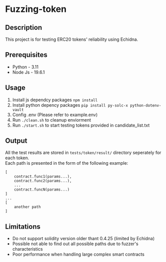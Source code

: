 # Fuzzing-token
## Description
This project is for testing ERC20 tokens' reliability using Echidna.
## Prerequisites
- Python - 3.11
- Node Js - 19.6.1
## Usage
1. Install js dependcy packages `npm install`
2. Install python depency packages `pip install py-solc-x python-dotenv-vault`
3. Config .env (Please refer to example.env)
4. Run `./clean.sh` to cleanup enviorment
5. Run `./start.sh` to start testing tokens provided in candidate_list.txt
## Output
All the test results are stored in `tests/token/result/` directory seperately for each token.  
Each path is presented in the form of the following example:  

    [
        contract.func1(params...),
        contract.func2(params...),
        ...
        contract.funcN(params...)
    ]
    ...
    [
        another path
    ]


## Limitations
- Do not support solidity version older thant 0.4.25 (limited by Echidna)
- Possible not able to find out all possible paths due to fuzzer's characteristics
- Poor performance when handling large complex smart contracts